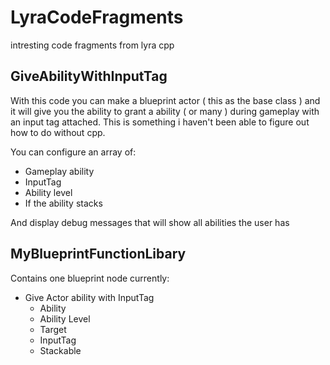 # LyraCodeFragments
intresting code fragments from lyra cpp

## GiveAbilityWithInputTag

With this code you can make a blueprint actor ( this as the base class ) and it will give you the ability to grant a ability ( or many )
during gameplay with an input tag attached. This is something i haven't been able to figure out how to do without cpp.

You can configure an array of:
  - Gameplay ability
  - InputTag
  - Ability level
  - If the ability stacks

And display debug messages that will show all abilities the user has


## MyBlueprintFunctionLibary

Contains one blueprint node currently:
  - Give Actor ability with InputTag
      - Ability      
      - Ability Level
      - Target
      - InputTag
      - Stackable      
